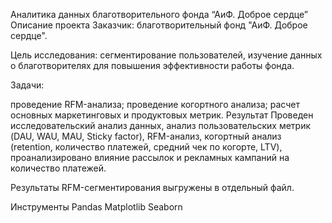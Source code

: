 Аналитика данных благотворительного фонда “АиФ. Доброе сердце”
Описание проекта
Заказчик: благотворительный фонд "АиФ. Доброе сердце".

Цель исследования: сегментирование пользователей, изучение данных о благотворителях для повышения эффективности работы фонда.

Задачи:

проведение RFM-анализа;
проведение когортного анализа;
расчет основных маркетинговых и продуктовых метрик.
Результат
Проведен исследовательский анализ данных, анализ пользовательских метрик (DAU, WAU, MAU, Sticky factor), RFM-анализ, когортный анализ (retention, количество платежей, средний чек по когорте, LTV), проанализировано влияние рассылок и рекламных кампаний на количество платежей.

Результаты RFM-сегментирования выгружены в отдельный файл.

Инструменты
Pandas
Matplotlib
Seaborn
